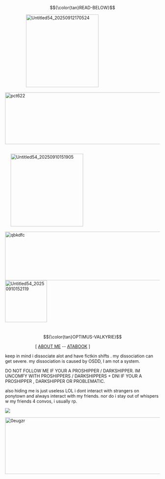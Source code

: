 $${\color{tan}READ-BELOW}$$


&emsp; &emsp; &emsp; &emsp;<img width="236" height="236" alt="Untitled54_20250912170524" src="https://github.com/user-attachments/assets/80215b0b-623b-4466-9a37-05de193b2112" />









<img width="1380" height="168" alt="pct622" src="https://github.com/user-attachments/assets/4254d9a9-4b0d-4650-96b0-fcdabb96c893" />

&emsp; &emsp; &emsp; &emsp;&emsp; &emsp; &emsp; &emsp; &emsp;&emsp; &emsp; &emsp; &emsp; &emsp; &emsp; &emsp; &emsp; &emsp; &emsp; &emsp; &emsp;&emsp; &emsp; &emsp; &emsp; &emsp; &emsp; &emsp; &emsp;  <img width="236" height="236" alt="Untitled54_20250910151905" src="https://github.com/user-attachments/assets/6a8bc196-3221-4454-bd23-7a72df6ee9fb" />










<img width="1280" height="158" alt="qbkdfc" src="https://github.com/user-attachments/assets/7aaaf65c-6b7a-4ad1-911f-f02318c0379a" />


<img width="136" height="136" alt="Untitled54_20250910152119" src="https://github.com/user-attachments/assets/2e7c5844-0c5b-4c9b-a5d9-7ec1f1c6caf8" />



&emsp; &emsp; &emsp; &emsp;&emsp; &emsp; &emsp; &emsp; &emsp; &emsp;&emsp; &emsp; &emsp; &emsp; &emsp; &emsp; &emsp; &emsp; &emsp; &emsp; &emsp; &emsp; &emsp;   $${\color{tan}OPTIMUS-VALKYRIE}$$

&emsp;&emsp;&emsp;&emsp;&emsp;&emsp;&emsp;[ [ABOUT ME](https://rentry.co/syw4yav2) -- [ATABOOK](https://arabiannightz.atabook.org/) ]

keep in mind i dissociate alot and have fictkin shifts . my dissociation can get severe. my dissociation is caused by OSDD, I am not a system.
         
DO NOT FOLLOW ME IF YOUR A PROSHIPPER / DARKSHIPPER. IM UNCOMFY WITH PROSHIPPERS / DARKSHIPPERS + DNI IF YOUR A PROSHIPPER , DARKSHIPPER OR PROBLEMATIC.

also hiding me is just useless LOL i dont interact with strangers on ponytown and always interact with my friends. nor do i stay out of whispers w my friends 4 convos, i usually rp.

![](https://komarev.com/ghpvc/?username=ELLERN4TE&color=000000&label=NIGHTSHADES&style=for-the-badge)

<img width="1280" height="184" alt="0eugzr" src="https://github.com/user-attachments/assets/826af9d9-821d-45ca-b05a-317e1a95ab8e" />
